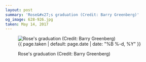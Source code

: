 ```yaml
---
layout: post
summary: 'Rose&#x27;s graduation (Credit: Barry Greenberg)'
og_image: 628-926.jpg
taken: May 14, 2017
---
```


<figure class="post" data-src="{{ site.assets_url }}/{{ page.og_image }}">
<img alt="Rose's graduation (Credit: Barry Greenberg)" sizes="(min-width: 700px) 50vw, calc(100vw - 2rem)" src="{{ site.assets_url }}/628-463.jpg" srcset="{{ site.assets_url }}/628-232.jpg 232w, {{ site.assets_url }}/628-463.jpg 463w, {{ site.assets_url }}/628-694.jpg 694w, {{ site.assets_url }}/628-926.jpg 926w"/>
<figcaption>
<time>{{ page.taken | default: page.date | date: "%B %-d, %Y" }}</time>
<p>Rose's graduation (Credit: Barry Greenberg)</p>
</figcaption>
</figure>
